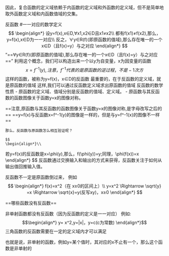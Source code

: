 
因此，复合函数的定义域依赖于内函数的定义域和外函数的定义域，但不是简单地取外函数定义域和内函数值域的交集。

反函数
	#一一对应的数学定义
	$$
	\begin{align*}
	设y=f(x),x∈D,∀x1,x2∈D且x1≠x2\\
	都有f(x1)≠f(x2),那么，y=f(x),x∈D为一一对应\\
	反之，∀y∈R(f)(即原函数的值域),那么存在唯一的一个x∈D（且f(x)=y）与之对应
	\end{align*}
	$$
	“==∀y∈R(f)(即原函数的值域),那么存在唯一的一个x∈D（且f(x)=y）与之对应==”
	利用这个概念，我们可以构造出来一个以y为自变量，x为因变量的函数
	$$
		x=f^{-1}(y),注意，f^{-1}代表的是原函数的逆过程，不是-1次方
	$$
	这样的函数，被称为y=f(x)，x∈D的反函数
	最重要的，在于反函数的定义域，就是原函数的值域
	这样,我们可以通过反函数定义域求出原函数的值域
	反函数的数学性质
		- 原函数的定义域、值域分别是反函数的值域、定义域。
		- 原函数与其反函数的函数图像关于函数y=x的图像对称。
	
==注意,原函数与其反函数的函数图像关于函数y=x的图像对称,是字母改写之后的==
==y=f(x)与反函数x=f^-1(y)的图像是一样的，但是与y=f^-1(x)的图像不一样==

	那么，反函数与原函数怎么相互验证呢？
	
	$$
	\begin{align*}\\
若y=f(x)的反函数是x=\phi(y),那么，f(\phi(y))=y;同理，\phi(f(x))=x
\end{align*}
$$
反函数通过交换输入和输出的方式来获得，反函数关注于如何从输出值回推输入值。

反函数不一定是原函数倒过来，
例如
$$
\begin{align*}
f(x)=x^2（在 x≥0的区间上）\\
y=x^2 \Rightarrow \sqrt{y} =x \Rightarrow \sqrt{x}=y(反写xy)，x≥0
\end{align*}
$$

==哪些函数没有反函数==

非单射函数都没有反函数（因为反函数的定义是一一对应）
例如:
$$\begin{align*}
y= x^2,y=|x|，y=c(c为常数)
\end{align*}$$
三角函数的反函数需要在一定的定义域内才可以满足

也就是说，非单射的函数，例如y=某个值时，其对应的x不止有一个，那么这个函数是非单射的